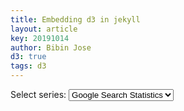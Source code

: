 ```yaml
---
title: Embedding d3 in jekyll
layout: article
key: 20191014
author: Bibin Jose
d3: true
tags: d3
---
```


<p id="menu" class="menuchoice">Select series: <select>
<option value="val1">Google Search Statistics</option>
<option value="val2">BTC/EUR</option>
<option value="val3">ETH/EUR</option>
<option value="val4">ZEC/EUR</option>
</select>
<script type="text/javascript" src="/assets/2019-10-14/google-graph.js"></script>
<div id="graphic"> </div>